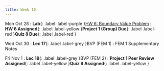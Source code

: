 ```yaml
---
title: Week 10
---
```


Mon Oct 28
: **Lab**{: .label .label-purple }[HW 6: Boundary Value Problem](https://classroom.github.com/a/qXYlNHyY)
: **HW 6 Assigned**{: .label .label-yellow }**Project 1 (Group) Due**{: .label .label-red }**Quiz 8 Due**{: .label .label-red }

Wed Oct 30
: **Lec 17**{: .label .label-grey }BVP (FEM 1)
    : FEM 1 Supplementary Notes

Fri Nov 1
: **Lec 18**{: .label .label-grey }BVP (FEM 2)
: **Project 1 Peer Review Assigned**{: .label .label-yellow }**Quiz 9 Assigned**{: .label .label-yellow }